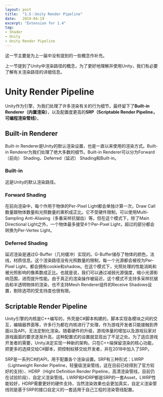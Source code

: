 ```yaml
---
layout: post
title:  "1.5：Unity Render Pipeline"
date:   2019-04-19
excerpt: "Extension for 1.4"
tag:
- Shader
- Unity
- Unity Render Pipeline
---
```


这一节主要是为上一届中没有提到的一些概念作补充。

上一节提到了Unity中渲染路径的概念，为了更好地理解并使用Unity，我们有必要了解有关渲染路径的详细信息。

# Unity Render Pipeline

Unity作为引擎，为我们处理了许多渲染有关的行为细节，最终留下了**Built-in Renderer（内置渲染）**，以及配置度更高的**SRP（Scriptable Render Pipeline，可编程渲染管线）**。

## Built-in Renderer

Built-in Renderer是Unity的默认渲染设置，也是一直以来使用的渲染方式。Built-in Renderer为我们处理了绝大多数的细节。Built-in Renderer可以分为Forward（前向） Shading、Deferred（延迟） Shading和Built-in。

### Built-in

这是Unity的默认渲染路径。

### Forward Shading

在前向渲染中，每个作用于物体的Per-Pixel Light都会单独计算一次，Draw Call数量跟物体数量和光照数量的乘积成正比。它不受硬件限制，可以使用Multi-Sampling Anti-Aliasing（多重采样抗锯齿）等。但在这个模式下，除了Main Directional Light之外，一个物体最多接受4个Per-Pixel Light，超过的部分都会转换为Per-Vertex Light。

### Deferred Shading

延迟渲染是通过G-Buffer（几何缓冲）实现的。G-Buffer储存了物体的颜色，法线，材质信息。这个渲染路径没有光照数量的限制，每一个光源都会被视为Per-Pixel Light，都会拥有cookie和shadow。在这个模式下，光照处理的性能消耗和被光照影响的像素数成正比。也就是说，我们可以通过减弱光源强度，缩小光源影响范围，进而提升性能。由于真正的渲染操作被延迟，这个模式不支持多采样抗锯齿和半透明物体的渲染，也不支持Mesh Renderer组件的Receive Shadows设置，剔除选项的受支持度也很有限。

## Scriptable Render Pipeline

Unity引擎的内核是C++编写的，外壳是C#脚本构建的，脚本实现各模块之间的交互，编辑器界面等，许多行为都在内核进行了处理，作为游戏开发者只能接触到界面以及API，无法定制化渲染。随着硬件的升级，游戏体量的增加以及游戏玩家对游戏画面的要求逐渐升高，这种配置式的设置就显现出了不足之处。为了适应游戏开发者的需要，Unity决定实现一种新的架构，只在C++端保留渲染的核心功能，把更多的选择交给C#脚本，把控制权移交给开发者，并在2018中加入了SRP。

SRP是一系列C#的API，用于配置各个渲染设置。SRP有三种形式：LWRP（Lightweight Render Pipeline，轻量级渲染管线，这在目前已经得到了官方较好的支持）、HDRP（Hight Definition Render Pipeline，高清渲染管线，目前仍在试验阶段）、自定义渲染管线。LWRP和HDRP都是SRP的一套Asset，LWRP性能较好，HDRP需要更好的硬件支持，当然渲染效果也会更加真实，自定义渲染管线则是基于SRP的接口自定义的一套适用于自己工程的渲染管线配置。